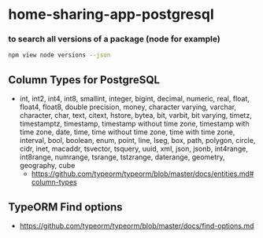# home-sharing-app-postgresql

### to search all versions of a package (node for example)
```bash
npm view node versions --json
```

## Column Types for PostgreSQL
- int, int2, int4, int8, smallint, integer, bigint, decimal, numeric, real, float, float4, float8, double precision, money, character varying, varchar, character, char, text, citext, hstore, bytea, bit, varbit, bit varying, timetz, timestamptz, timestamp, timestamp without time zone, timestamp with time zone, date, time, time without time zone, time with time zone, interval, bool, boolean, enum, point, line, lseg, box, path, polygon, circle, cidr, inet, macaddr, tsvector, tsquery, uuid, xml, json, jsonb, int4range, int8range, numrange, tsrange, tstzrange, daterange, geometry, geography, cube
    - https://github.com/typeorm/typeorm/blob/master/docs/entities.md#column-types

## TypeORM Find options
- https://github.com/typeorm/typeorm/blob/master/docs/find-options.md